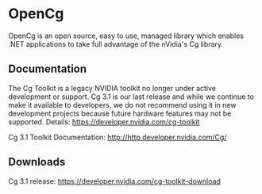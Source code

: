 # OpenCg

OpenCg is an open source, easy to use, managed library which enables .NET applications to take full advantage of the nVidia's Cg library.

## Documentation

The Cg Toolkit is a legacy NVIDIA toolkit no longer under active development or support. Cg 3.1 is our last release and while we continue to make it available to developers, we do not recommend using it in new development projects because future hardware features may not be supported.
Details: https://developer.nvidia.com/cg-toolkit

Cg 3.1 Toolkit Documentation: http://http.developer.nvidia.com/Cg/

## Downloads

Cg 3.1 release: https://developer.nvidia.com/cg-toolkit-download

